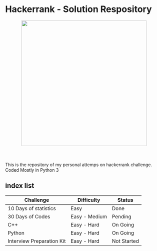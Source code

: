 # Hackerrank - Solution Respository

<div style='float: center; text-align: center; margin-bottom: 20px'>
  <a href='https://www.hackerrank.com/baktistr' target="_blank">
  <img width="400px" src="https://blog.hackerrank.com/wp-content/uploads/2018/08/hackerrank_logo.png" />
  </a>
</div>
<br>

This is the repository of my personal attemps on hackerrank challenge. Coded Mostly in Python 3


## index list 
| Challenge                 | Difficulty        | Status        |
|  -------                  | --------------    | -----         |
| 10 Days of statistics     | Easy              | Done          |
| 30 Days of Codes          | Easy - Medium     | Pending       |
| C++                       | Easy - Hard       | On Going      |
| Python                    | Easy - Hard       | On Going      |
| Interview Preparation Kit | Easy - Hard       | Not Started   |
